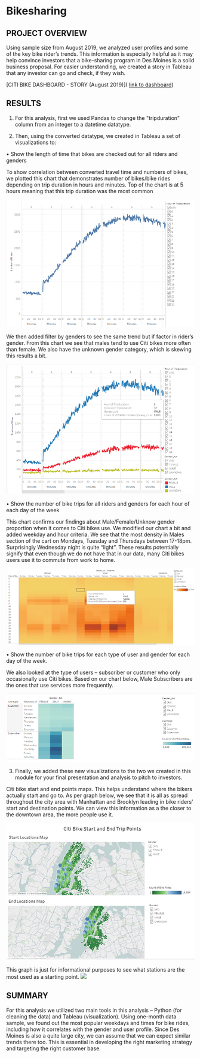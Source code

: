 # Bikesharing


## PROJECT OVERVIEW

Using sample size from August 2019, we analyzed user profiles and some of the key bike rider’s trends. This information is especially helpful as it may help convince investors that a bike-sharing program in Des Moines is a solid business proposal. For easier understanding, we created a story in Tableau that any investor can go and check, if they wish.

[CITI BIKE DASHBOARD - STORY (August 2019)](
[link to dashboard](https://public.tableau.com/profile/larysa.oddo#!/vizhome/NYCCitibike_16038393812120/CitiBike?publish=yes))


## RESULTS
1.	For this analysis, first we used Pandas to change the "tripduration" column from an integer to a datetime datatype. 

2.	Then, using the converted datatype, we created in Tableau a set of visualizations to:

•	Show the length of time that bikes are checked out for all riders and genders

To show correlation between converted travel time and numbers of bikes, we plotted this chart that demonstrates number of bikes/bike rides depending on trip duration in hours and minutes. Top of the chart is at 5 hours meaning that this trip duration was the most common


![](https://github.com/jojobear2020/Bikesharing/blob/main/Images/checkout_times_for_users.PNG)


We then added filter by genders to see the same trend but if factor in rider’s gender. From this chart we see that males tend to use Citi bikes more often than female. We also have the unknown gender category, which is skewing this results a bit.

![]( https://github.com/jojobear2020/Bikesharing/blob/main/Images/checkout_times_by_gender.PNG)


•	Show the number of bike trips for all riders and genders for each hour of each day of the week

This chart confirms our findings about Male/Female/Unknow gender proportion when it comes to Citi bikes use. We modified our chart a bit and added weekday and hour criteria. We see that the most density in Males section of the cart on Mondays, Tuesday and Thursdays between 17-18pm. Surprisingly Wednesday night is quite “light”. These results potentially signify that even though we do not have that in our data, many Citi bikes users use it to commute from work to home.

![]( https://github.com/jojobear2020/Bikesharing/blob/main/Images/trips_by_gender_weekdays_hour.PNG)


•	Show the number of bike trips for each type of user and gender for each day of the week.


We also looked at the type of users – subscriber or customer who only occasionally use Citi bikes. Based on our chart below, Male Subscribers are the ones that use services more frequently.

![]( https://github.com/jojobear2020/Bikesharing/blob/main/Images/user_trips_by_gender_weekday_hour.PNG)




3.	Finally, we added these new visualizations to the two we created in this module for your final presentation and analysis to pitch to investors.


Citi bike start and end points maps. This helps understand where the bikers actually start and go to. As per graph below, we see that it is all as spread throughout the city area with Manhattan and Brooklyn leading in bike riders’ start and destination points. We can view this information as a the closer to the downtown area, the more people use it.

![]( https://github.com/jojobear2020/Bikesharing/blob/main/Images/map_start_end_points.PNG)


This graph is just for informational purposes to see what stations are the most used as a starting point.
![]( https://public.tableau.com/profile/larysa.oddo#!/vizhome/NYCCitibike_16038393812120/CitiBike?publish=yes)



## SUMMARY

For this analysis we utilized two main tools in this analysis – Python (for cleaning the data) and Tableau (visualization).
Using one-month data sample, we found out the most popular weekdays and times for bike rides, including how it correlates with the gender and user profile. Since Des Moines is also a quite large city, we can assume that we can expect similar trends there too. This is essential in developing the right marketing strategy and targeting the right customer base. 

